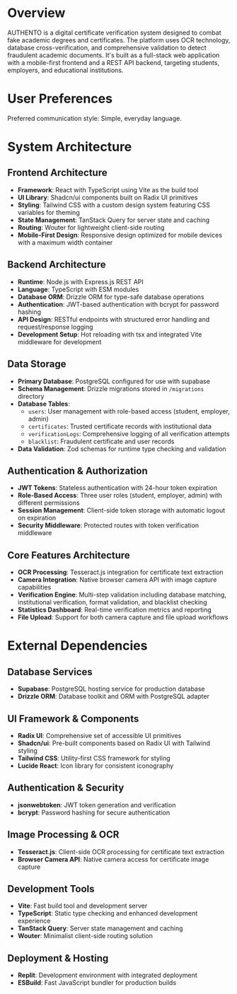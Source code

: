 # Overview

AUTHENTO is a digital certificate verification system designed to combat fake academic degrees and certificates. The platform uses OCR technology, database cross-verification, and comprehensive validation to detect fraudulent academic documents. It's built as a full-stack web application with a mobile-first frontend and a REST API backend, targeting students, employers, and educational institutions.

# User Preferences

Preferred communication style: Simple, everyday language.

# System Architecture

## Frontend Architecture
- **Framework**: React with TypeScript using Vite as the build tool
- **UI Library**: Shadcn/ui components built on Radix UI primitives
- **Styling**: Tailwind CSS with a custom design system featuring CSS variables for theming
- **State Management**: TanStack Query for server state and caching
- **Routing**: Wouter for lightweight client-side routing
- **Mobile-First Design**: Responsive design optimized for mobile devices with a maximum width container

## Backend Architecture
- **Runtime**: Node.js with Express.js REST API
- **Language**: TypeScript with ESM modules
- **Database ORM**: Drizzle ORM for type-safe database operations
- **Authentication**: JWT-based authentication with bcrypt for password hashing
- **API Design**: RESTful endpoints with structured error handling and request/response logging
- **Development Setup**: Hot reloading with tsx and integrated Vite middleware for development

## Data Storage
- **Primary Database**: PostgreSQL configured for use with supabase
- **Schema Management**: Drizzle migrations stored in `/migrations` directory
- **Database Tables**:
  - `users`: User management with role-based access (student, employer, admin)
  - `certificates`: Trusted certificate records with institutional data
  - `verificationLogs`: Comprehensive logging of all verification attempts
  - `blacklist`: Fraudulent certificate and user records
- **Data Validation**: Zod schemas for runtime type checking and validation

## Authentication & Authorization
- **JWT Tokens**: Stateless authentication with 24-hour token expiration
- **Role-Based Access**: Three user roles (student, employer, admin) with different permissions
- **Session Management**: Client-side token storage with automatic logout on expiration
- **Security Middleware**: Protected routes with token verification middleware

## Core Features Architecture
- **OCR Processing**: Tesseract.js integration for certificate text extraction
- **Camera Integration**: Native browser camera API with image capture capabilities
- **Verification Engine**: Multi-step validation including database matching, institutional verification, format validation, and blacklist checking
- **Statistics Dashboard**: Real-time verification metrics and reporting
- **File Upload**: Support for both camera capture and file upload workflows

# External Dependencies

## Database Services
- **Supabase**: PostgreSQL hosting service for production database
- **Drizzle ORM**: Database toolkit and ORM with PostgreSQL adapter

## UI Framework & Components
- **Radix UI**: Comprehensive set of accessible UI primitives
- **Shadcn/ui**: Pre-built components based on Radix UI with Tailwind styling
- **Tailwind CSS**: Utility-first CSS framework for styling
- **Lucide React**: Icon library for consistent iconography

## Authentication & Security
- **jsonwebtoken**: JWT token generation and verification
- **bcrypt**: Password hashing for secure authentication

## Image Processing & OCR
- **Tesseract.js**: Client-side OCR processing for certificate text extraction
- **Browser Camera API**: Native camera access for certificate image capture

## Development Tools
- **Vite**: Fast build tool and development server
- **TypeScript**: Static type checking and enhanced development experience
- **TanStack Query**: Server state management and caching
- **Wouter**: Minimalist client-side routing solution

## Deployment & Hosting
- **Replit**: Development environment with integrated deployment
- **ESBuild**: Fast JavaScript bundler for production builds
